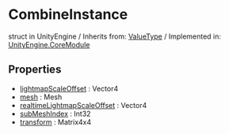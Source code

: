 # CombineInstance
struct in UnityEngine
 / Inherits from: <a href="https://docs.unity3d.com/6000.0/Documentation/ScriptReference/ValueType.html" target="_blank">ValueType</a> / Implemented in: <a href="https://docs.unity3d.com/6000.0/Documentation/ScriptReference/UnityEngine.CoreModule.html" target="_blank">UnityEngine.CoreModule</a>
## Properties
- <a href="https://docs.unity3d.com/6000.0/Documentation/ScriptReference/CombineInstance-lightmapScaleOffset.html" target="_blank">lightmapScaleOffset</a> : Vector4
- <a href="https://docs.unity3d.com/6000.0/Documentation/ScriptReference/CombineInstance-mesh.html" target="_blank">mesh</a> : Mesh
- <a href="https://docs.unity3d.com/6000.0/Documentation/ScriptReference/CombineInstance-realtimeLightmapScaleOffset.html" target="_blank">realtimeLightmapScaleOffset</a> : Vector4
- <a href="https://docs.unity3d.com/6000.0/Documentation/ScriptReference/CombineInstance-subMeshIndex.html" target="_blank">subMeshIndex</a> : Int32
- <a href="https://docs.unity3d.com/6000.0/Documentation/ScriptReference/CombineInstance-transform.html" target="_blank">transform</a> : Matrix4x4

